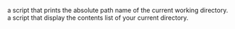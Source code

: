 a script that prints the absolute path name of the current working directory.
a script that display the contents list of your current directory.
